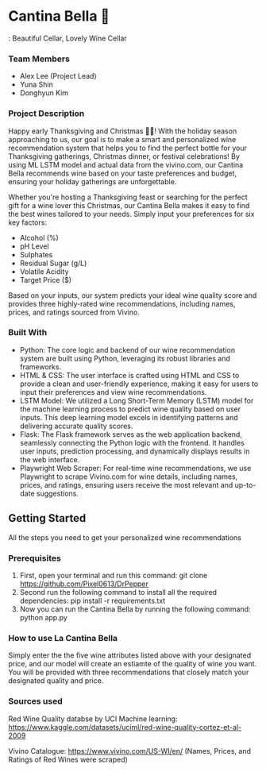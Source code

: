 # Cantina Bella 🍷
: Beautiful Cellar, Lovely Wine Cellar

### Team Members
- Alex Lee (Project Lead)
- Yuna Shin
- Donghyun Kim

### Project Description

Happy early Thanksgiving and Christmas 🥧🎄! With the holiday season approaching to us, our goal is to make a smart and personalized wine recommendation system that helps you to find the perfect bottle for your Thanksgiving gatherings, Christmas dinner, or festival celebrations! By using ML LSTM model and actual data from the vivino.com, our Cantina Bella recommends wine based on your taste preferences and budget, ensuring your holiday gatherings are unforgettable.

Whether you're hosting a Thanksgiving feast or searching for the perfect gift for a wine lover this Christmas, our Cantina Bella makes it easy to find the best wines tailored to your needs. Simply input your preferences for six key factors:

- Alcohol (%)
- pH Level
- Sulphates
- Residual Sugar (g/L)
- Volatile Acidity
- Target Price ($)

Based on your inputs, our system predicts your ideal wine quality score and provides three highly-rated wine recommendations, including names, prices, and ratings sourced from Vivino.


### Built With

- Python: The core logic and backend of our wine recommendation system are built using Python, leveraging its robust libraries and frameworks.
- HTML & CSS: The user interface is crafted using HTML and CSS to provide a clean and user-friendly experience, making it easy for users to input their preferences and view wine recommendations.
- LSTM Model: We utilized a Long Short-Term Memory (LSTM) model for the machine learning process to predict wine quality based on user inputs. This deep learning model excels in identifying patterns and delivering accurate quality scores.
- Flask: The Flask framework serves as the web application backend, seamlessly connecting the Python logic with the frontend. It handles user inputs, prediction processing, and dynamically displays results in the web interface.
- Playwright Web Scraper: For real-time wine recommendations, we use Playwright to scrape Vivino.com for wine details, including names, prices, and ratings, ensuring users receive the most relevant and up-to-date suggestions.


## Getting Started
All the steps you need to get your personalized wine recommendations

### Prerequisites
1. First, open your terminal and run this command: git clone https://github.com/Pixel0613/DrPepper
2. Second run the following command to install all the required dependencies: pip install -r requirements.txt
3. Now you can run the Cantina Bella by running the following command: python app.py

### How to use La Cantina Bella
Simply enter the the five wine attributes listed above with your designated price, and our model will create an estiamte of the quality of wine you want. 
You will be provided with three recommendations that closely match your designated quality and price. 

### Sources used 

Red Wine Quality databse by UCI Machine learning: https://www.kaggle.com/datasets/uciml/red-wine-quality-cortez-et-al-2009

Vivino Catalogue: https://www.vivino.com/US-WI/en/  (Names, Prices, and Ratings of Red Wines were scraped)
